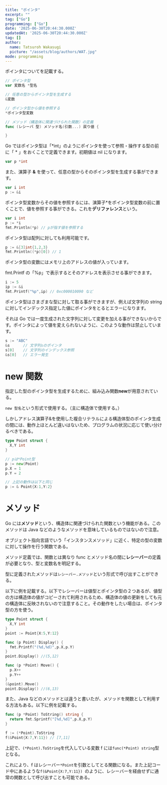 ```yaml
---
title: "ポインタ"
excerpt: ""
tag: ["Go"]
programming: ["Go"]
date: '2025-06-30T20:44:30.000Z'
updatedAt: '2025-06-30T20:44:30.000Z'
tag: []
author:
  name: Tatsuroh Wakasugi
  picture: "/assets/blog/authors/WAT.jpg"
mode: programming
---
```


ポインタについてを記載する。

<div class="note_content_by_programming_language" id="note_content_Go">

```go
// ポインタ型
var 変数名 *型名

// 任意の型からポインタ型を生成する
&変数

// ポインタ型から値を参照する
*ポインタ型変数

// メソッド（構造体に関連づけられた関数）の定義
func (レシーバ 型) メソッド名(引数...) 戻り値 {

}
```

Go ではポインタ型は「\*int」のようにポインタを使って参照・操作する型の前に「 \* 」をおくことで定義できます。初期値は nil になります。

```go
var p *int
```

また、演算子 **&** を使って、任意の型からそのポインタ型を生成する事ができます。

```go
var i int
p := &i
```

ポインタ型変数からその値を参照するには、演算子\*をポインタ型変数の前に置くことで、値を参照する事ができる。これを**デリファレンス**という。

```go
var i int
p := *i
fmt.Println(*p) // pが指す値を参照する
```

ポインタ型は配列に対しても利用可能です。

```go
p := &[3]int{1,2,3}
fmt.Println((*p)[0]) // 1
```

ポインタ型の変数にはメモリ上のアドレスの値が入っています。

fmt.Printf の「%p」で表示するとそのアドレスを表示させる事ができます。

```go
i := 5
ip := &i
fmt.Printf("%p",ip) // 0xc000010090 など
```

ポインタ型はさまざまな型に対して取る事ができますが、例えば文字列の string に対してインデックス指定した値にポインタをとるとエラーになります。

それは Go では一度生成された文字列に対して変更を加える事ができないからです。ポインタによって値を変えられないように、このような動作は禁止しています。

```go
s := "ABC"
&s      // 文字列sのポインタ
s[0]    // 文字列のインデックス参照
&s[0]   // エラー発生
```

# new 関数

指定した型のポインタ型を生成するために、組み込み関数**new**が用意されている。

`new 型名`という形式で使用する。（主に構造体で使用する。）

しかしアドレス演算子&を使用した複合リテラルによる構造体型のポインタ生成の間には、動作上ほとんど違いはないため、プログラムの状況に応じて使い分けるべきである。

```go
type Point struct {
  X,Y int
}

// pは*Point型
p := new(Point)
p.X = 1
p.Y = 2

// 上記の動作は以下と同じ
p := & Point{X:1,Y:2}
```

# メソッド

Go には**メソッド**という、構造体に関連づけられた関数という機能がある。このメソッドは Java などのようなメソッドを意味しているものではないので注意。

オブジェクト指向言語でいう「インスタンスメソッド」に近く、特定の型の変数に対して操作を行う関数である。

メソッド定義では、関数とは異なり func とメソッド名の間に**レシーバー**の定義が必要となり、型と変数名を明記する。

型に定義されたメソッドは`レシーバー.メソッド`という形式で呼び出すことができる。

以下に例を記載する。以下でレシーバーは値型とポインタ型の２つあるが、値型の方は構造体の値がコピーされて利用されるため、構造体の値の更新をしても元の構造体に反映されないので注意すること。その動作をしたい場合は、ポインタ型の方を使う。

```go
type Point struct {
  X,Y int
}
point := Point{X:5,Y:12}

func (p Point) Display() {
  fmt.Printf("(%d,%d)",p.X,p.Y)
}
point.Display() //(5,12)

func (p *Point) Move() {
  p.X++
  p.Y++
}
(&point).Move()
point.Display() //(6,13)
```

また、Java などのメソッドとは違うと書いたが、メソッドを関数として利用する方法もある。以下に例を記載する。

```go
func (p *Point) ToString() string {
  return fmt.Sprintf("[%d,%d]",p.X,p.Y)
}

f := (*Point).ToString
f(&Point{X:7,Y:11}) // [7,11]
```

上記で、`(*Point).ToString`を代入している変数 f には`func(*Point) string`型となる。

これにより、f はレシーバー`*Point`を引数としてとる関数になる。また上記コード中にあるような`f(&Point{X:7,Y:11}) `のように、レシーバーを経由せずに通常の関数として呼び出すことも可能である。

</div>
